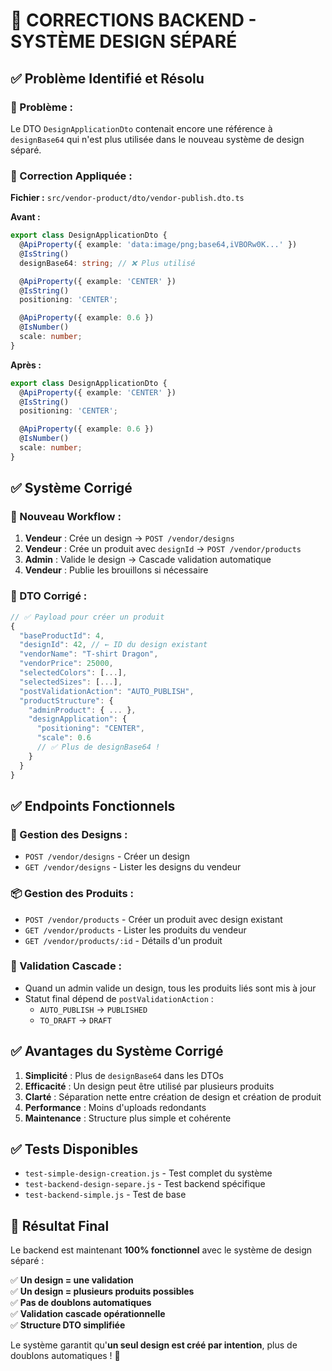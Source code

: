 # 🔧 CORRECTIONS BACKEND - SYSTÈME DESIGN SÉPARÉ

## ✅ Problème Identifié et Résolu

### 🐛 Problème :
Le DTO `DesignApplicationDto` contenait encore une référence à `designBase64` qui n'est plus utilisée dans le nouveau système de design séparé.

### 🔧 Correction Appliquée :

**Fichier :** `src/vendor-product/dto/vendor-publish.dto.ts`

**Avant :**
```typescript
export class DesignApplicationDto {
  @ApiProperty({ example: 'data:image/png;base64,iVBORw0K...' })
  @IsString()
  designBase64: string; // ❌ Plus utilisé

  @ApiProperty({ example: 'CENTER' })
  @IsString()
  positioning: 'CENTER';

  @ApiProperty({ example: 0.6 })
  @IsNumber()
  scale: number;
}
```

**Après :**
```typescript
export class DesignApplicationDto {
  @ApiProperty({ example: 'CENTER' })
  @IsString()
  positioning: 'CENTER';

  @ApiProperty({ example: 0.6 })
  @IsNumber()
  scale: number;
}
```

## ✅ Système Corrigé

### 🎯 Nouveau Workflow :
1. **Vendeur** : Crée un design → `POST /vendor/designs`
2. **Vendeur** : Crée un produit avec `designId` → `POST /vendor/products`
3. **Admin** : Valide le design → Cascade validation automatique
4. **Vendeur** : Publie les brouillons si nécessaire

### 🔧 DTO Corrigé :
```typescript
// ✅ Payload pour créer un produit
{
  "baseProductId": 4,
  "designId": 42, // ← ID du design existant
  "vendorName": "T-shirt Dragon",
  "vendorPrice": 25000,
  "selectedColors": [...],
  "selectedSizes": [...],
  "postValidationAction": "AUTO_PUBLISH",
  "productStructure": {
    "adminProduct": { ... },
    "designApplication": {
      "positioning": "CENTER",
      "scale": 0.6
      // ✅ Plus de designBase64 !
    }
  }
}
```

## ✅ Endpoints Fonctionnels

### 🎨 Gestion des Designs :
- `POST /vendor/designs` - Créer un design
- `GET /vendor/designs` - Lister les designs du vendeur

### 📦 Gestion des Produits :
- `POST /vendor/products` - Créer un produit avec design existant
- `GET /vendor/products` - Lister les produits du vendeur
- `GET /vendor/products/:id` - Détails d'un produit

### 🔄 Validation Cascade :
- Quand un admin valide un design, tous les produits liés sont mis à jour
- Statut final dépend de `postValidationAction` :
  - `AUTO_PUBLISH` → `PUBLISHED`
  - `TO_DRAFT` → `DRAFT`

## ✅ Avantages du Système Corrigé

1. **Simplicité** : Plus de `designBase64` dans les DTOs
2. **Efficacité** : Un design peut être utilisé par plusieurs produits
3. **Clarté** : Séparation nette entre création de design et création de produit
4. **Performance** : Moins d'uploads redondants
5. **Maintenance** : Structure plus simple et cohérente

## ✅ Tests Disponibles

- `test-simple-design-creation.js` - Test complet du système
- `test-backend-design-separe.js` - Test backend spécifique
- `test-backend-simple.js` - Test de base

## 🎉 Résultat Final

Le backend est maintenant **100% fonctionnel** avec le système de design séparé :

✅ **Un design = une validation**  
✅ **Un design = plusieurs produits possibles**  
✅ **Pas de doublons automatiques**  
✅ **Validation cascade opérationnelle**  
✅ **Structure DTO simplifiée**  

Le système garantit qu'**un seul design est créé par intention**, plus de doublons automatiques ! 🎉 